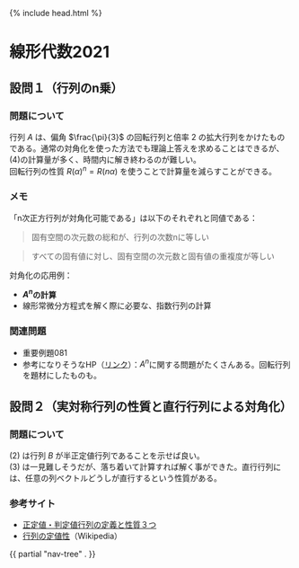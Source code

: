 {% include head.html %}

# 線形代数2021

## 設問１（行列のn乗）
### 問題について
行列 $A$ は、偏角 $\frac{\pi}{3}$ の回転行列と倍率 $2$ の拡大行列をかけたものである。通常の対角化を使った方法でも理論上答えを求めることはできるが、(4)の計算量が多く、時間内に解き終わるのが難しい。  
回転行列の性質 $R(\alpha)^n = R(n\alpha)$ を使うことで計算量を減らすことができる。

### メモ
「n次正方行列が対角化可能である」は以下のそれぞれと同値である：
> 固有空間の次元数の総和が、行列の次数nに等しい

> すべての固有値に対し、固有空間の次元数と固有値の重複度が等しい

対角化の応用例：
- **$A^n$の計算**
- 線形常微分方程式を解く際に必要な、指数行列の計算

### 関連問題
- 重要例題081
- 参考になりそうなHP（[リンク](http://www.geisya.or.jp/~mwm48961/kou3/matrix102.htm)）：$A^n$に関する問題がたくさんある。回転行列を題材にしたものも。

## 設問２（実対称行列の性質と直行行列による対角化）
### 問題について
(2) は行列 $B$ が半正定値行列であることを示せば良い。  
(3) は一見難しそうだが、落ち着いて計算すれば解く事ができた。直行行列には、任意の列ベクトルどうしが直行するという性質がある。

### 参考サイト
- [正定値・判定値行列の定義と性質３つ](https://mathlandscape.com/positive-definite-matrix/)
- [行列の定値性](https://ja.wikipedia.org/wiki/行列の定値性)（Wikipedia）

{{ partial "nav-tree" . }}